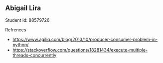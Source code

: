## Abigail Lira 
Student id: 88579726

Refrences
* https://www.agiliq.com/blog/2013/10/producer-consumer-problem-in-python/
* https://stackoverflow.com/questions/18281434/execute-multiple-threads-concurrently